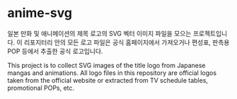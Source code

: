 # anime-svg
일본 만화 및 애니메이션의 제목 로고의 SVG 벡터 이미지 파일을 모으는 프로젝트입니다. 이 리포지터리 안의 모든 로고 파일은 공식 홈페이지에서 가져오거나 편성표, 판촉용 POP 등에서 추출한 공식 로고입니다.

This project is to collect SVG images of the title logo from Japanese mangas and animations. All logo files in this repository are official logos taken from the official website or extracted from TV schedule tables, promotional POPs, etc.
